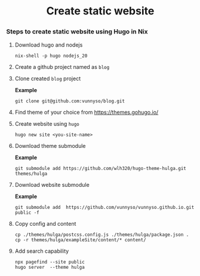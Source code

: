 <h1 style="text-align:center;"> Create static website</p>

### Steps to create static website using Hugo in Nix
1. Download hugo and nodejs
   ```
   nix-shell -p hugo nodejs_20
   ```

2. Create a github project named as `blog`

3. Clone created `blog` project

   **Example**
   ```
   git clone git@github.com:vunnyso/blog.git
   ```
4. Find theme of your choice from https://themes.gohugo.io/

5. Create website using `hugo`
   ```
   hugo new site <you-site-name>
   ```

6. Download theme submodule

   **Example**
   ```
   git submodule add https://github.com/wlh320/hugo-theme-hulga.git themes/hulga
   ```

7. Download website submodule

   **Example**
   ```
   git submodule add  https://github.com/vunnyso/vunnyso.github.io.git public -f
   ```

8. Copy config and content
   ```
   cp ./themes/hulga/postcss.config.js ./themes/hulga/package.json .
   cp -r themes/hulga/exampleSite/content/* content/
   ```

9. Add search capability
   ```
   npx pagefind --site public
   hugo server  --theme hulga
   ```